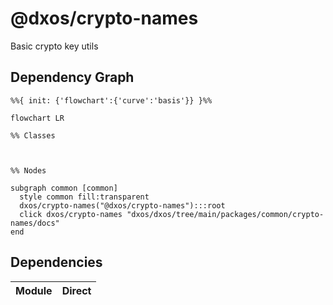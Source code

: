 # @dxos/crypto-names

Basic crypto key utils

## Dependency Graph

```mermaid
%%{ init: {'flowchart':{'curve':'basis'}} }%%

flowchart LR

%% Classes



%% Nodes

subgraph common [common]
  style common fill:transparent
  dxos/crypto-names("@dxos/crypto-names"):::root
  click dxos/crypto-names "dxos/dxos/tree/main/packages/common/crypto-names/docs"
end
```

## Dependencies

| Module | Direct |
|---|---|
